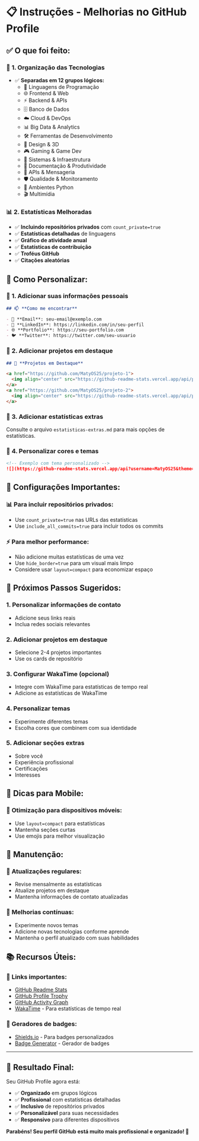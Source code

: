 # 📋 Instruções - Melhorias no GitHub Profile

## ✅ **O que foi feito:**

### 🎯 **1. Organização das Tecnologias**
- ✅ **Separadas em 12 grupos lógicos:**
  - 🚀 Linguagens de Programação
  - 🌐 Frontend & Web
  - ⚡ Backend & APIs
  - 🗄️ Banco de Dados
  - ☁️ Cloud & DevOps
  - 📊 Big Data & Analytics
  - 🛠️ Ferramentas de Desenvolvimento
  - 🎨 Design & 3D
  - 🎮 Gaming & Game Dev
  - 🔧 Sistemas & Infraestrutura
  - 📝 Documentação & Produtividade
  - 🔌 APIs & Mensageria
  - 🛡️ Qualidade & Monitoramento
  - 🐍 Ambientes Python
  - 🎬 Multimídia

### 📊 **2. Estatísticas Melhoradas**
- ✅ **Incluindo repositórios privados** com `count_private=true`
- ✅ **Estatísticas detalhadas** de linguagens
- ✅ **Gráfico de atividade anual**
- ✅ **Estatísticas de contribuição**
- ✅ **Troféus GitHub**
- ✅ **Citações aleatórias**

## 🎨 **Como Personalizar:**

### 📝 **1. Adicionar suas informações pessoais**
```markdown
## 📫 **Como me encontrar**

- 📧 **Email**: seu-email@exemplo.com
- 💼 **LinkedIn**: https://linkedin.com/in/seu-perfil
- 🌐 **Portfolio**: https://seu-portfolio.com
- 🐦 **Twitter**: https://twitter.com/seu-usuario
```

### 🚀 **2. Adicionar projetos em destaque**
```markdown
## 🚀 **Projetos em Destaque**

<a href="https://github.com/MatyOS25/projeto-1">
  <img align="center" src="https://github-readme-stats.vercel.app/api/pin/?username=MatyOS25&repo=projeto-1&theme=dark" />
</a>
<a href="https://github.com/MatyOS25/projeto-2">
  <img align="center" src="https://github-readme-stats.vercel.app/api/pin/?username=MatyOS25&repo=projeto-2&theme=dark" />
</a>
```

### 🎯 **3. Adicionar estatísticas extras**
Consulte o arquivo `estatisticas-extras.md` para mais opções de estatísticas.

### 🎨 **4. Personalizar cores e temas**
```markdown
<!-- Exemplo com tema personalizado -->
![](https://github-readme-stats.vercel.app/api?username=MatyOS25&theme=radical&hide_border=false&include_all_commits=true&count_private=true)
```

## 🔧 **Configurações Importantes:**

### 📊 **Para incluir repositórios privados:**
- Use `count_private=true` nas URLs das estatísticas
- Use `include_all_commits=true` para incluir todos os commits

### ⚡ **Para melhor performance:**
- Não adicione muitas estatísticas de uma vez
- Use `hide_border=true` para um visual mais limpo
- Considere usar `layout=compact` para economizar espaço

## 🎯 **Próximos Passos Sugeridos:**

### 1. **Personalizar informações de contato**
- Adicione seus links reais
- Inclua redes sociais relevantes

### 2. **Adicionar projetos em destaque**
- Selecione 2-4 projetos importantes
- Use os cards de repositório

### 3. **Configurar WakaTime (opcional)**
- Integre com WakaTime para estatísticas de tempo real
- Adicione as estatísticas de WakaTime

### 4. **Personalizar temas**
- Experimente diferentes temas
- Escolha cores que combinem com sua identidade

### 5. **Adicionar seções extras**
- Sobre você
- Experiência profissional
- Certificações
- Interesses

## 📱 **Dicas para Mobile:**

### 📱 **Otimização para dispositivos móveis:**
- Use `layout=compact` para estatísticas
- Mantenha seções curtas
- Use emojis para melhor visualização

## 🔄 **Manutenção:**

### 📅 **Atualizações regulares:**
- Revise mensalmente as estatísticas
- Atualize projetos em destaque
- Mantenha informações de contato atualizadas

### 🎨 **Melhorias contínuas:**
- Experimente novos temas
- Adicione novas tecnologias conforme aprende
- Mantenha o perfil atualizado com suas habilidades

## 📚 **Recursos Úteis:**

### 🔗 **Links importantes:**
- [GitHub Readme Stats](https://github.com/anuraghazra/github-readme-stats)
- [GitHub Profile Trophy](https://github.com/ryo-ma/github-profile-trophy)
- [GitHub Activity Graph](https://github.com/Ashutosh00710/github-readme-activity-graph)
- [WakaTime](https://wakatime.com/) - Para estatísticas de tempo real

### 🎨 **Geradores de badges:**
- [Shields.io](https://shields.io/) - Para badges personalizados
- [Badge Generator](https://badgegenerator.com/) - Gerador de badges

---

## 🎉 **Resultado Final:**

Seu GitHub Profile agora está:
- ✅ **Organizado** em grupos lógicos
- ✅ **Profissional** com estatísticas detalhadas
- ✅ **Inclusivo** de repositórios privados
- ✅ **Personalizável** para suas necessidades
- ✅ **Responsivo** para diferentes dispositivos

**Parabéns! Seu perfil GitHub está muito mais profissional e organizado! 🚀** 